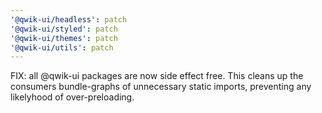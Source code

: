 ```yaml
---
'@qwik-ui/headless': patch
'@qwik-ui/styled': patch
'@qwik-ui/themes': patch
'@qwik-ui/utils': patch
---
```


FIX: all @qwik-ui packages are now side effect free. This cleans up the consumers bundle-graphs of unnecessary static imports, preventing any likelyhood of over-preloading.

